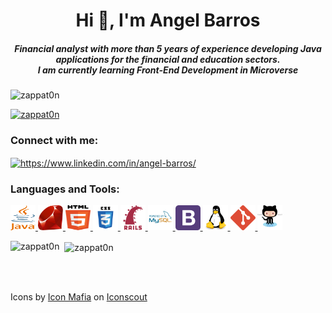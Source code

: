 <h1 align="center">Hi 👋, I'm Angel Barros</h1>
<h5 align="center">Financial analyst with more than 5 years of experience developing Java applications for the financial and education sectors.<br>
I am currently learning Front-End Development in Microverse</h5>

<p align="left"> <img src="https://komarev.com/ghpvc/?username=zappat0n&label=Profile%20views&color=0e75b6&style=flat" alt="zappat0n" /> </p>

<a href="https://github.com/ryo-ma/github-profile-trophy"><img src="https://github-profile-trophy.vercel.app/?username=zappat0n" alt="zappat0n" /></a>

<h3 align="left">Connect with me:</h3>
<p align="left">
<a href="https://www.linkedin.com/in/angel-barros/" target="blank"><img align="center" src="https://cdn.jsdelivr.net/npm/simple-icons@3.0.1/icons/linkedin.svg" alt="https://www.linkedin.com/in/angel-barros/" height="30" width="40" /></a>
</p>

<h3 align="left">Languages and Tools:</h3>
<p align="left">
  <a href="https://www.java.com" target="_blank">
    <img src="assets/java.svg" alt="java" width="40" height="40"/>
  </a>
  <a href="https://www.ruby-lang.org/en/" target="_blank">
    <img src="assets/ruby.svg" mysql" width="40" height="40"/>
  </a>
  <a href="https://www.w3.org/html/" target="_blank">
    <img src="assets/html.svg" alt="html5" width="40" height="40"/>
  </a>
  <a href="https://www.w3schools.com/css/" target="_blank">
   <img src="assets/css.svg" alt="css3" width="40" height="40"/>
  </a>
  <a href="https://rubyonrails.org/" target="_blank">
    <img src="assets/rails.svg" mysql" width="40" height="40"/>
  </a>
  <a href="https://www.mysql.com/" target="_blank">
    <img src="assets/mysql.svg" mysql" width="40" height="40"/>
  </a>
  <a href="https://getbootstrap.com" target="_blank">
    <img src="assets/bootstrap.svg" alt="bootstrap" width="40" height="40"/>
  </a>
  <a href="https://www.linux.org/" target="_blank">
    <img src="assets/linux.svg" alt="linux" width="40" height="40"/>
  </a>
  <a href="https://git-scm.com/" target="_blank">
    <img src="assets/git.svg" alt="git" width="40" height="40"/>
  </a>
  <a href="https://git-scm.com/" target="_blank">
    <img src="assets/github.svg" alt="git" width="40" height="40"/>
  </a>

</p>

<p><img align="left" src="https://github-readme-stats.vercel.app/api?username=zappat0n&show_icons=true&locale=en" alt="zappat0n" />&nbsp;&nbsp;<img align="center" src="https://github-readme-stats.vercel.app/api/top-langs?username=zappat0n&show_icons=true&locale=en&layout=compact" alt="zappat0n" /></p>
<br>
<br>
<p>
Icons by <a href="https://iconscout.com/contributors/icon-mafia">Icon Mafia</a> on <a href="https://iconscout.com">Iconscout</a>
</p>
